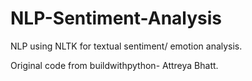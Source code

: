 # NLP-Sentiment-Analysis
NLP using NLTK for textual sentiment/ emotion analysis.

Original code from buildwithpython- Attreya Bhatt.
